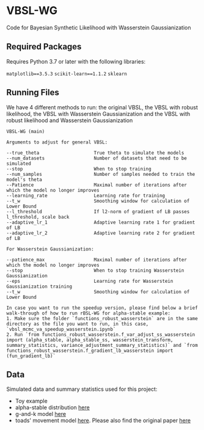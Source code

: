 # VBSL-WG
Code for Bayesian Synthetic Likelihood with Wasserstein Gaussianization 

## Required Packages

Requires Python 3.7 or later with the following libraries: 

`matplotlib==3.5.3`
`scikit-learn==1.1.2`
`sklearn`

## Running Files

We have 4 different methods to run: the original VBSL, the VBSL with robust likelihood, the VBSL with Wasserstein Gaussianization and the VBSL with robust likelihood and Wasserstein Gaussianization

```{bash}
VBSL-WG (main) 

Arguments to adjust for general VBSL:

--true_theta                    True theta to simulate the models
--num_datasets                  Number of datasets that need to be simulated
--stop                          When to stop training
--num_samples                   Number of samples needed to train the model's theta
--Patience                      Maximal number of iterations after which the model no longer improves
--learning_rate                 Learning rate for training
--t_w                           Smoothing window for calculation of Lower Bound
--l_threshold                   If l2-norm of gradient of LB passes l_threshold, scale back
--adaptive_lr_1                 Adaptive learning rate 1 for gradient of LB
--adaptive_lr_2                 Adaptive learning rate 2 for gradient of LB

For Wasserstein Gaussianization:

--patience_max                  Maximal number of iterations after which the model no longer improves
--stop                          When to stop training Wasserstein Gaussianization
--eps                           Learning rate for Wasserstein Gaussianization training
--t_w                           Smoothing window for calculation of Lower Bound

In case you want to run the speedup version, please find below a brief walk-through of how to run rBSL-WG for alpha-stable example:
1. Make sure the folder `functions_robust_wasserstein` are in the same directory as the file you want to run, in this case, `vbsl_mcmc_va_speedup_wasserstein.ipynb`
2. Run `from functions_robust_wasserstein.f_var_adjust_ss_wasserstein import (alpha_stable, alpha_stable_ss, wasserstein_transform, summary_statistics, variance_adjustment_summary_statistics)` and `from functions_robust_wasserstein.f_gradient_lb_wasserstein import (fun_gradient_lb)`
```

## Data

Simulated data and summary statistics used for this project:
- Toy example
- alpha-stable distribution [here](https://github.com/megannguyen6898/VBSL/blob/master/functions/f_mean_adjust_ss.py)
- g-and-k model [here](https://github.com/megannguyen6898/VBSL/blob/master/gnk/vbsl_gnk.ipynb)
- toads' movement model [here](https://github.com/megannguyen6898/VBSL/blob/master/functions_robust_wasserstein_toad/f_mean_adjust_ss_wasserstein_toad.py). Please also find the original paper [here](https://www.researchgate.net/publication/318444943_A_stochastic_movement_model_reproduces_patterns_of_site_fidelity_and_long-distance_dispersal_in_a_population_of_Fowler's_toads_Anaxyrus_fowleri)
